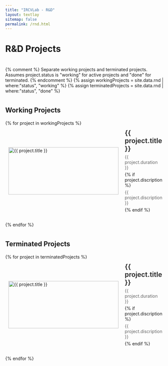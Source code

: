 ```yaml
---
title: "IRCVLab - R&D"
layout: textlay
sitemap: false
permalink: /rnd.html
---
```


<h1>R&D Projects</h1>

{% comment %}
  Separate working projects and terminated projects.
  Assumes project.status is "working" for active projects and "done" for terminated.
{% endcomment %}
{% assign workingProjects = site.data.rnd | where:"status", "working" %}
{% assign terminatedProjects = site.data.rnd | where:"status", "done" %}

<h2>Working Projects</h2>
{% for project in workingProjects %}
<div class="research-project">
<div class="project-image">
<img src="{{ site.url }}{{ site.baseurl }}{{ project.image }}" alt="{{ project.title }}">
</div>
<div class="project-info">
<h2 class="project-title">{{ project.title }}</h2>
<p class="project-duration">{{ project.duration }}</p>
{% if project.discription %}
<p class="project-description">{{ project.discription }}</p>
{% endif %}
</div>
</div>
{% endfor %}

<h2>Terminated Projects</h2>
{% for project in terminatedProjects %}
<div class="research-project">
<div class="project-image">
<img src="{{ site.url }}{{ site.baseurl }}{{ project.image }}" alt="{{ project.title }}">
</div>
<div class="project-info">
<h2 class="project-title">{{ project.title }}</h2>
<p class="project-duration">{{ project.duration }}</p>
{% if project.discription %}
<p class="project-description">{{ project.discription }}</p>
{% endif %}
</div>
</div>
{% endfor %}


<style>
  /* 전체 제목 간격 조정 */
  h1 {
    margin-bottom: 40px;
  }
  h2 {
    margin-top: 40px;
    margin-bottom: 20px;
  }

  /* 연구 프로젝트 컨테이너: 이미지와 텍스트를 한 줄에 배치하고 수직 가운데 정렬 */
  .research-project {
    display: flex;
    align-items: center; /* 수직 가운데 정렬 */
    margin-bottom: 20px;
    padding: 10px;
    /* background: #f9f9f9; 밝은 배경색 */
    /* border-radius: 8px; */
    /* box-shadow: 0 2px 4px rgba(0,0,0,0.1); */
  }

  /* 이미지 크기 고정 및 오른쪽 여백 추가 */
  .research-project .project-image img {
    height: 150px;
    width: 350px;
    object-fit: contain;
    margin-right: 20px;
  }

  /* 텍스트 부분을 수직 가운데 정렬 및 보기 좋게 스타일링 */
  .research-project .project-info {
    display: flex;
    flex-direction: column;
    justify-content: center;
  }

  /* 프로젝트 제목 스타일 */
  .project-title {
    font-size: 1.5em;
    margin: 0;
    color: #333;
  }

  /* 프로젝트 기간 및 설명 스타일 */
  .project-duration,
  .project-description {
    font-size: 1em;
    color: #666;
    margin: 5px 0;
  }
</style>